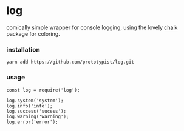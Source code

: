 # log

comically simple wrapper for console logging, using the lovely [chalk](https://www.npmjs.com/package/chalk) package for coloring.

### installation

`yarn add https://github.com/prototypist/log.git`

### usage

```
const log = require('log');

log.system('system');
log.info('info');
log.success('sucess');
log.warning('warning');
log.error('error');
```
